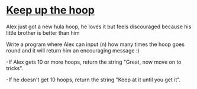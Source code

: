 # [Keep up the hoop](https://www.codewars.com/kata/55cb632c1a5d7b3ad0000145)
Alex just got a new hula hoop, he loves it but feels discouraged because his little brother is better than him

Write a program where Alex can input (n) how many times the hoop goes round and it will return him an encouraging message :) 

-If Alex gets 10 or more hoops, return the string "Great, now move on to tricks".

-If he doesn't get 10 hoops, return the string "Keep at it until you get it". 